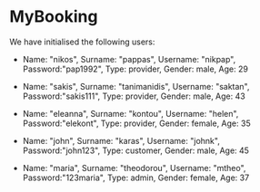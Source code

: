 # MyBooking


We have initialised the following users:
- Name: "nikos", Surname: "pappas", Username: "nikpap", Password:"pap1992", Type: provider, Gender: male, Age: 29


- Name: "sakis", Surname: "tanimanidis", Username: "saktan", Password:"sakis111", Type: provider, Gender: male, Age: 43


- Name: "eleanna", Surname: "kontou", Username: "helen", Password:"elekont", Type: provider, Gender: female, Age: 35


- Name: "john", Surname: "karas", Username: "johnk", Password:"john123", Type: customer, Gender: male, Age: 45


- Name: "maria", Surname: "theodorou", Username: "mtheo", Password:"123maria", Type: admin, Gender: female, Age: 37

